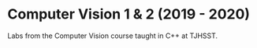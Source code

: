 # Computer Vision 1 & 2 (2019 - 2020)
Labs from the Computer Vision course taught in C++ at TJHSST.
